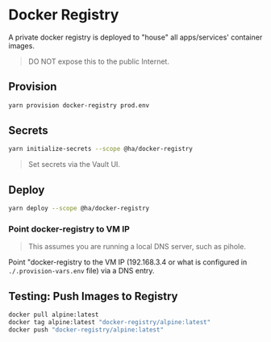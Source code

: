 # Docker Registry

A private docker registry is deployed to "house" all apps/services' container images.

> DO NOT expose this to the public Internet.

## Provision

```bash
yarn provision docker-registry prod.env
```

## Secrets

```bash
yarn initialize-secrets --scope @ha/docker-registry
```

> Set secrets via the Vault UI.

## Deploy

```bash
yarn deploy --scope @ha/docker-registry
```

### Point docker-registry to VM IP

> This assumes you are running a local DNS server, such as pihole.

Point "docker-registry to the VM IP (192.168.3.4 or what is configured in `./.provision-vars.env` file) via a DNS entry.

## Testing: Push Images to Registry

```bash
docker pull alpine:latest
docker tag alpine:latest "docker-registry/alpine:latest"
docker push "docker-registry/alpine:latest"
```
